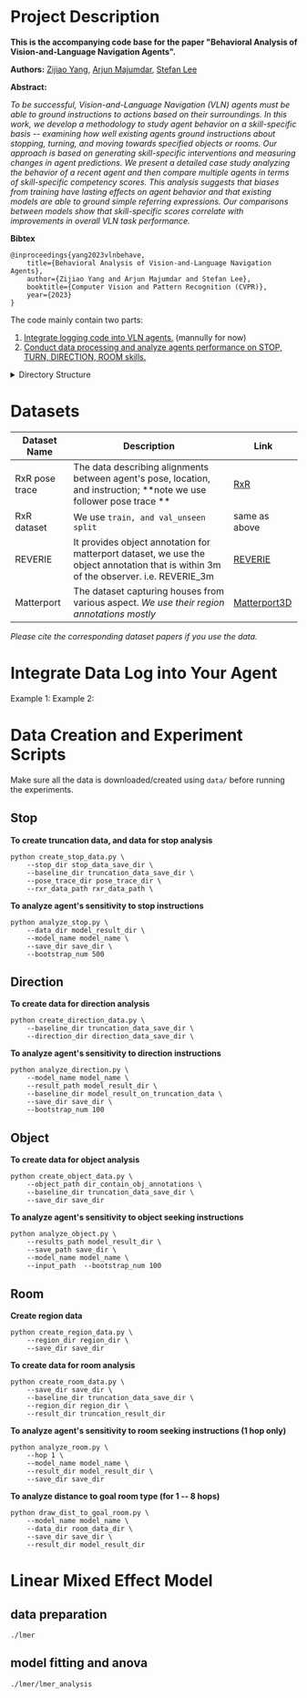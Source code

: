 <!--ts-->
<!--te-->
# Project Description
**This is the accompanying code base for the paper "Behavioral Analysis of Vision-and-Language Navigation
Agents".**

**Authors:** [Zijiao Yang](https://yoark.github.io/), [Arjun Majumdar](https://arjunmajum.github.io/), [Stefan Lee](https://web.engr.oregonstate.edu/~leestef/)

**Abstract:**

*To be successful, Vision-and-Language Navigation (VLN) agents must be able to ground instructions to actions based on their surroundings. In this work, we develop a methodology to study agent behavior on a skill-specific basis -- examining how well existing agents ground instructions about stopping, turning, and moving towards specified objects or rooms. Our approach is based on generating skill-specific interventions and measuring changes in agent predictions. We present a detailed case study analyzing the behavior of a recent agent and then compare multiple agents in terms of skill-specific competency scores. This analysis suggests that biases from training have lasting effects on agent behavior and that existing models are able to ground simple referring expressions. Our comparisons between models show that skill-specific scores correlate with improvements in overall VLN task performance.*

**Bibtex**
```
@inproceedings{yang2023vlnbehave, 
    title={Behavioral Analysis of Vision-and-Language Navigation Agents}, 
    author={Zijiao Yang and Arjun Majumdar and Stefan Lee}, 
    booktitle={Computer Vision and Pattern Recognition (CVPR)}, 
    year={2023} 
}
```

The code mainly contain two parts:
1. [Integrate logging code into VLN agents.](#data-log) (mannully for now)
2. [Conduct data processing and analyze agents performance on STOP, TURN, DIRECTION, ROOM skills.](#data-analysis)

<details>
    <summary> Directory Structure </summary>
<pre>
.
├── LICENSE
├── data
│   ├── __init__.py
│   ├── create_direction_data.py
│   ├── create_object_data.py
│   ├── create_region_data.py
│   ├── create_room_data.py
│   ├── create_stop_data.py
│   └── vlnbehave.mplstyle
├── experiments
│   ├── analyze_direction.py
│   ├── analyze_object.py
│   ├── analyze_room_delta.py
│   ├── analyze_room_dist2goal.py
│   ├── analyze_stop.py
│   └── rxr_traj_stats.py
├── lmer
│   ├── lmer_analysis
│   │   ├── direction.r
│   │   ├── object.r
│   │   ├── room.r
│   │   └── stop.r
│   ├── lmer_direction.py
│   ├── lmer_object.py
│   ├── lmer_room.py
│   ├── lmer_stop.py
│   └── n_hop_dist2goal.bash
├── readme.md
├── scores
│   ├── direction_score.py
│   ├── object_score.py
│   ├── room_score.py
│   └── stop_score.py
└── utils
    ├── __init__.py
    ├── direction_utils.py
    ├── file_utils.py
    ├── object_utils.py
    └── room_utils.py
</pre>
</details>

# Datasets
| Dataset Name | Description | Link |
| --- | --- | --- |
| RxR pose trace | The data describing alignments between agent's pose, location, and instruction; **note we use follower pose trace ** | [RxR](https://github.com/google-research-datasets/RxR)|
| RxR dataset | We use `train, and val_unseen split` | same as above|
| REVERIE | It provides object annotation for matterport dataset, we use the object annotation that is within 3m of the observer. i.e. REVERIE_3m | [REVERIE](https://github.com/YuankaiQi/REVERIE/tree/master/tasks/REVERIE)
| Matterport | The dataset capturing houses from various aspect. *We use their region annotations mostly* | [Matterport3D](https://niessner.github.io/Matterport/)|

*Please cite the corresponding dataset papers if you use the data.*

<a id="data-log"></a>
# Integrate Data Log into Your Agent

Example 1:
Example 2:

<a id="data-analysis"></a>
# Data Creation and Experiment Scripts
Make sure all the data is downloaded/created using `data/` before running the experiments.
## Stop
**To create truncation data, and data for stop analysis**
```
python create_stop_data.py \
    --stop_dir stop_data_save_dir \
    --baseline_dir truncation_data_save_dir \
    --pose_trace_dir pose_trace_dir \
    --rxr_data_path rxr_data_path \
```
**To analyze agent's sensitivity to stop instructions**
```
python analyze_stop.py \
    --data_dir model_result_dir \
    --model_name model_name \
    --save_dir save_dir \
    --bootstrap_num 500
```
## Direction
**To create data for direction analysis**
```
python create_direction_data.py \
    --baseline_dir truncation_data_save_dir \
    --direction_dir direction_data_save_dir \
```
**To analyze agent's sensitivity to direction instructions**
```
python analyze_direction.py \
    --model_name model_name \
    --result_path model_result_dir \
    --baseline_dir model_result_on_truncation_data \
    --save_dir save_dir \
    --bootstrap_num 100
```
## Object
**To create data for object analysis**
```
python create_object_data.py \
    --object_path dir_contain_obj_annotations \
    --baseline_dir truncation_data_save_dir \
    --save_dir save_dir
```
**To analyze agent's sensitivity to object seeking instructions**
```
python analyze_object.py \
    --results_path model_result_dir \
    --save_path save_dir \
    --model_name model_name \
    --input_path  --bootstrap_num 100
```
## Room
**Create region data**
```
python create_region_data.py \
    --region_dir region_dir \
    --save_dir save_dir 
```
**To create data for room analysis**
```
python create_room_data.py \
    --save_dir save_dir \
    --baseline_dir truncation_data_save_dir \
    --region_dir region_dir \
    --result_dir truncation_result_dir 
```
**To analyze agent's sensitivity to room seeking instructions (1 hop only)**
```
python analyze_room.py \
    --hop 1 \
    --model_name model_name \
    --result_dir model_result_dir \
    --save_dir save_dir
```
**To analyze distance to goal room type (for 1 -- 8 hops)**
```
python draw_dist_to_goal_room.py \
    --model_name model_name \
    --data_dir room_data_dir \
    --save_dir save_dir \
    --result_dir model_result_dir 
```

# Linear Mixed Effect Model
## data preparation
`./lmer`
## model fitting and anova
`./lmer/lmer_analysis`

